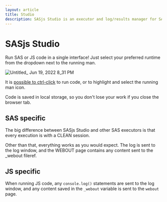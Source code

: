 ```yaml
---
layout: article
title: Studio
description: SASjs Studio is an executor and log/results manager for SAS and JS code
---
```


# SASjs Studio

Run SAS or JS code in a single interface!  Just select your preferred runtime from the dropdown next to the running man.

![Untitled_ Jun 19, 2022 8_31 PM](https://user-images.githubusercontent.com/4420615/174497164-fbe87231-a4e9-4de2-b5cc-d5328deff093.gif)

It is [possible to ctrl-click](https://github.com/sasjs/server/issues/119#issuecomment-1100668248) to run code, or to highlight and select the running man icon.

Code is saved in local storage, so you don't lose your work if you close the browser tab.

## SAS specific

The big difference between SASjs Studio and other SAS executors is that every execution is with a CLEAN session.

Other than that, everything works as you would expect.  The log is sent to the log window, and the WEBOUT page contains any content sent to the _webout fileref.

## JS specific

When running JS code, any `console.log()` statements are sent to the log window, and any content saved in the `_webout` variable is sent to the `webout` page.
